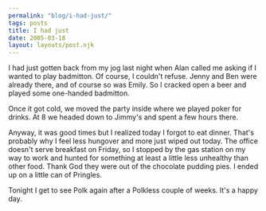 ```yaml
---
permalink: "blog/i-had-just/"
tags: posts
title: I had just
date: 2005-03-18
layout: layouts/post.njk
---
```


I had just gotten back from my jog last night when Alan called me asking if I wanted to play badmitton. Of course, I couldn't refuse. Jenny and Ben were already there, and of course so was Emily. So I cracked open a beer and played some one-handed badmitton. 

Once it got cold, we moved the party inside where we played poker for drinks. At 8 we headed down to Jimmy's and spent a few hours there.

Anyway, it was good times but I realized today I forgot to eat dinner. That's probably why I feel less hungover and more just wiped out today. The office doesn't serve breakfast on Friday, so I stopped by the gas station on my way to work and hunted for something at least a little less unhealthy than other food. Thank God they were out of the chocolate pudding pies. I ended up on a little can of Pringles. 

Tonight I get to see Polk again after a Polkless couple of weeks. It's a happy day.